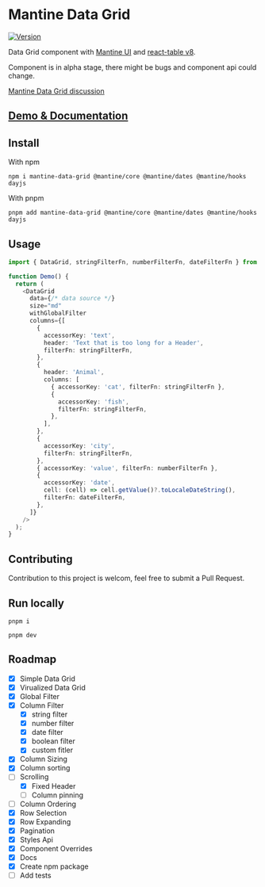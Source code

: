 # Mantine Data Grid

[![Version](https://img.shields.io/npm/v/mantine-data-grid?style=flat-square)](https://www.npmjs.com/package/mantine-data-grid)

Data Grid component with [Mantine UI](https://mantine.dev/) and [react-table v8](https://tanstack.com/table/v8/).

Component is in alpha stage, there might be bugs and component api could change.

[Mantine Data Grid discussion](https://github.com/mantinedev/mantine/discussions/1057)

## [Demo & Documentation](https://kuechlin.github.io/mantine-data-grid/)

## Install

With npm

    npm i mantine-data-grid @mantine/core @mantine/dates @mantine/hooks dayjs

With pnpm

    pnpm add mantine-data-grid @mantine/core @mantine/dates @mantine/hooks dayjs

## Usage

```typescript
import { DataGrid, stringFilterFn, numberFilterFn, dateFilterFn } from 'mantine-data-grid';

function Demo() {
  return (
    <DataGrid
      data={/* data source */}
      size="md"
      withGlobalFilter
      columns={[
        {
          accessorKey: 'text',
          header: 'Text that is too long for a Header',
          filterFn: stringFilterFn,
        },
        {
          header: 'Animal',
          columns: [
            { accessorKey: 'cat', filterFn: stringFilterFn },
            {
              accessorKey: 'fish',
              filterFn: stringFilterFn,
            },
          ],
        },
        {
          accessorKey: 'city',
          filterFn: stringFilterFn,
        },
        { accessorKey: 'value', filterFn: numberFilterFn },
        {
          accessorKey: 'date',
          cell: (cell) => cell.getValue()?.toLocaleDateString(),
          filterFn: dateFilterFn,
        },
      ]}
    />
  );
}
```

## Contributing

Contribution to this project is welcom, feel free to submit a Pull Request.

## Run locally

    pnpm i

    pnpm dev

## Roadmap

- [x] Simple Data Grid
- [x] Virualized Data Grid
- [x] Global Filter
- [x] Column Filter
  - [x] string filter
  - [x] number filter
  - [x] date filter
  - [x] boolean filter
  - [x] custom fitler
- [x] Column Sizing
- [x] Column sorting
- [ ] Scrolling
  - [x] Fixed Header
  - [ ] Column pinning
- [ ] Column Ordering
- [x] Row Selection
- [x] Row Expanding
- [x] Pagination
- [x] Styles Api
- [x] Component Overrides
- [x] Docs
- [x] Create npm package
- [ ] Add tests

